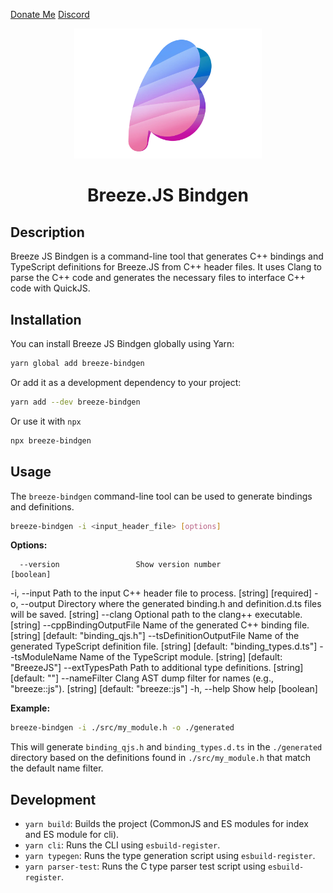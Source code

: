 [Donate Me](./DONATE.md) [Discord](https://discord.gg/MgpHk8pa3d)

<div align=center>
  <img src=./resources/icon.webp width=300 />
<h1>Breeze.JS Bindgen</h1>
</div>

## Description

Breeze JS Bindgen is a command-line tool that generates C++ bindings and TypeScript definitions for Breeze.JS from C++ header files. It uses Clang to parse the C++ code and generates the necessary files to interface C++ code with QuickJS.

## Installation

You can install Breeze JS Bindgen globally using Yarn:

```bash
yarn global add breeze-bindgen
```

Or add it as a development dependency to your project:

```bash
yarn add --dev breeze-bindgen
```

Or use it with `npx`

```bash
npx breeze-bindgen
```

## Usage

The `breeze-bindgen` command-line tool can be used to generate bindings and definitions.

```bash
breeze-bindgen -i <input_header_file> [options]
```

**Options:**

      --version                 Show version number                    [boolean]
  -i, --input                   Path to the input C++ header file to process.
                                                             [string] [required]
  -o, --output                  Directory where the generated binding.h and
                                definition.d.ts files will be saved.    [string]
      --clang                   Optional path to the clang++ executable.[string]
      --cppBindingOutputFile    Name of the generated C++ binding file.
                                             [string] [default: "binding_qjs.h"]
      --tsDefinitionOutputFile  Name of the generated TypeScript definition
                                file.   [string] [default: "binding_types.d.ts"]
      --tsModuleName            Name of the TypeScript module.
                                                  [string] [default: "BreezeJS"]
      --extTypesPath            Path to additional type definitions.
                                                          [string] [default: ""]
      --nameFilter              Clang AST dump filter for names (e.g.,
                                "breeze::js").  [string] [default: "breeze::js"]
  -h, --help                    Show help                              [boolean]

**Example:**

```bash
breeze-bindgen -i ./src/my_module.h -o ./generated
```

This will generate `binding_qjs.h` and `binding_types.d.ts` in the `./generated` directory based on the definitions found in `./src/my_module.h` that match the default name filter.

## Development

*   `yarn build`: Builds the project (CommonJS and ES modules for index and ES module for cli).
*   `yarn cli`: Runs the CLI using `esbuild-register`.
*   `yarn typegen`: Runs the type generation script using `esbuild-register`.
*   `yarn parser-test`: Runs the C type parser test script using `esbuild-register`.
